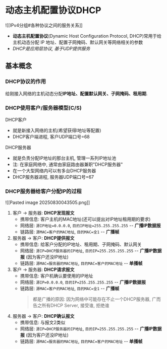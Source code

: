 # 动态主机配置协议DHCP

![[IPv4分组#各种协议之间的服务关系]]

- **动态主机配置协议**(Dynamic Host Configuration Protocol, DHCP)常用于给主机动态分配 IP 地址、配置子网掩码、默认网关等网络相关的参数
- _DHCP是应用层协议, 基于UDP提供服务_

## 基本概念

### DHCP协议的作用

给刚接入网络的主机动态分配**IP地址、配置默认网关、子网掩码、租用期**.

### DHCP使用客户/服务器模型(C/S)

DHCP客户

- 就是新接入网络的主机(希望获得I地址等配置)
- DHCP客户端进程, 客户UDP端口号=68

DHCP服务器

- 就是负责分配IP地址的那台主机, 管理一系列IP地址池
- 注: 在家庭网络中, 通常由家庭路由器兼职"DHCP服务器"
- 在一个大型网络内可以有多台DHCP服务器
- DHCP服务器进程, 服务器UDP端口号=67

### DHCP服务器给客户分配IP的过程

![[Pasted image 20250830043505.png]]

1. 客户 -> 服务器: **DHCP发现报文**
   - 携带信息: 客户主机的MAC地址(还可以提出对IP地址租用期的要求)
   - 网络层: `源IP地址=0.0.0.0`, `目的IP地址=255.255.255.255` -- **广播IP数据报**
   - 链路层: `源MAC=客户的MAC地址`, `目的MAC=全1` -- **广播帧**
2. 服务器 -> 客户: **DHCP提供报文**
   - 携带信息: 给客户分配的IP地址、租用期、子网掩码、默认网关
   - 网络层: `源IP=DHCP服务器的IP地址`, `目的IP=255.255.255.255` -- **广播IP数据报** (因为客户还没IP地址)
   - 链路层: `源MAC=服务器的MAC地址`, `目的MAC=客户的MAC地址` -- **单播帧**
3. 客户 -> 服务器: **DHCP请求报文**
   - 携带信息: 客户机确认要使用的IP地址
   - 网络层: `源IP=0.0.0.0`, `目的IP=255.255.255.255` -- **广播IP数据报**
   - 链路层: `源MAC=客户的MAC地址`, `目的MAC=全1` -- **广播帧**
     > 都是广播的原因: 因为网络中可能存在不止一个DHCP服务器, 广而告之所有DHCP Server, 接受谁, 拒绝谁
4. 服务器 -> 客户: **DHCP确认报文**
   - 携带信息: 与报文2类似
   - 网络层: `源IP=DHCP服务器的IP地址`, `目的IP=255.255.255.255` -- **广播IP数据报** (因为客户还没IP地址)
   - 链路层: `源MAC=服务器的MAC地址`, `目的MAC=客户的MAC地址` -- **单播帧**

